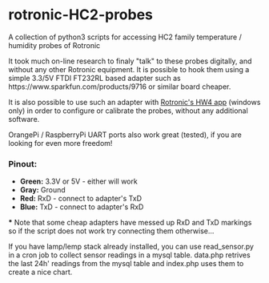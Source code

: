 # rotronic-HC2-probes
A collection of python3 scripts for accessing HC2 family temperature / humidity probes of Rotronic

<p>It took much on-line research to finaly "talk" to these probes digitally, and without any other Rotronic equipment. It is possible to hook them using a simple 3.3/5V FTDI FT232RL based adapter such as https://www.sparkfun.com/products/9716 or similar board cheaper.</p>

<p>It is also possible to use such an adapter with <a href="https://www.rotronic.com/en/humidity-measurement-feuchtemessung-temperaturmessung/software/software.html">Rotronic's HW4 app</a> (windows only) in order to configure or calibrate the probes, without any additional software.</p>

<p>OrangePi / RaspberryPi UART ports also work great (tested), if you are looking for even more freedom!</p>

<h3>Pinout:</h3>
<ul>
<li><strong>Green:</strong> 3.3V or 5V - either will work</li>
<li><strong>Gray:</strong> Ground</li>
<li><strong>Red:</strong> RxD - connect to adapter's TxD</li>
<li><strong>Blue:</strong> TxD - connect to adapter's RxD</li>
</ul>
<p><strong>*</strong> Note that some cheap adapters have messed up RxD and TxD markings so if the script does not work try connecting them otherwise...</p>

<p>If you have lamp/lemp stack already installed, you can use read_sensor.py in a cron job to collect sensor readings in a mysql table. data.php retrives the last 24h' readings from the mysql table and index.php uses them to create a nice chart.</p>
